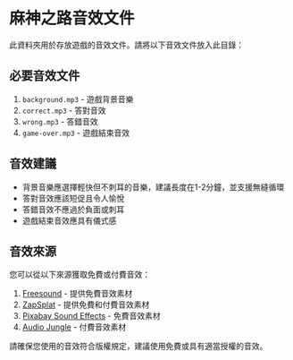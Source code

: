 # 麻神之路音效文件

此資料夾用於存放遊戲的音效文件。請將以下音效文件放入此目錄：

## 必要音效文件

1. `background.mp3` - 遊戲背景音樂
2. `correct.mp3` - 答對音效
3. `wrong.mp3` - 答錯音效
4. `game-over.mp3` - 遊戲結束音效

## 音效建議

- 背景音樂應選擇輕快但不刺耳的音樂，建議長度在1-2分鐘，並支援無縫循環
- 答對音效應該短促且令人愉悅
- 答錯音效不應過於負面或刺耳
- 遊戲結束音效應具有儀式感

## 音效來源

您可以從以下來源獲取免費或付費音效：

1. [Freesound](https://freesound.org/) - 提供免費音效素材
2. [ZapSplat](https://www.zapsplat.com/) - 提供免費和付費音效素材
3. [Pixabay Sound Effects](https://pixabay.com/sound-effects/) - 免費音效素材
4. [Audio Jungle](https://audiojungle.net/) - 付費音效素材

請確保您使用的音效符合版權規定，建議使用免費或具有適當授權的音效。 